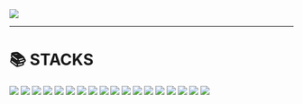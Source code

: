 
<img src="https://capsule-render.vercel.app/api?type=Soft&height=120&color=auto&section=header&text=welcome,%20😊&desc=to%20young%20Profile&descAlign=60&descAlignY=70&fontAlign=50&fontSize=35&fontColor=000000&animation=twinkling" />
</div>

---
<h1>📚 STACKS</h1> 

<img src="https://img.shields.io/badge/java-FF69B4?style=for-the-badge&logo=java&logoColor=white"> <img src="https://img.shields.io/badge/html5-E34F26?style=for-the-badge&logo=html5&logoColor=white">
<img src="https://img.shields.io/badge/css-1572B6?style=for-the-badge&logo=css&logoColor=white"> <img src="https://img.shields.io/badge/eclipseide-007396?style=for-the-badge&logo=eclipseide&logoColor=white">
<img src="https://img.shields.io/badge/javascript-F7DF1E?style=for-the-badge&logo=javascript&logoColor=white"> <img src="https://img.shields.io/badge/Ajax-DB7093?style=for-the-badge&logo=Ajax&logoColor=white">
<img src="https://img.shields.io/badge/jquery-0769AD?style=for-the-badge&logo=jquery&logoColor=white"> <img src="https://img.shields.io/badge/json-000000?style=for-the-badge&logo=json&logoColor=white">
<img src="https://img.shields.io/badge/JSP-DCDCDC?style=for-the-badge&logo=JSP&logoColor=white"> <img src="https://img.shields.io/badge/spring-6DB33F?style=for-the-badge&logo=spring&logoColor=white">
<img src="https://img.shields.io/badge/springboot-2E8B57?style=for-the-badge&logo=springboot&logoColor=white"> <img src="https://img.shields.io/badge/apache-D22128?style=for-the-badge&logo=apache&logoColor=white">
<img src="https://img.shields.io/badge/apachetomcat-F8DC75?style=for-the-badge&logo=apachetomcat&logoColor=white"> <img src="https://img.shields.io/badge/git-F05032?style=for-the-badge&logo=git&logoColor=white"> 
<img src="https://img.shields.io/badge/github-181717?style=for-the-badge&logo=github&logoColor=white"> <img src="https://img.shields.io/badge/mysql-4479A1?style=for-the-badge&logo=mysql&logoColor=white"> 
<img src="https://img.shields.io/badge/bootstrap-7952B3?style=for-the-badge&logo=bootstrap&logoColor=white"> <img src="https://img.shields.io/badge/raspberrypi-A22846?style=for-the-badge&logo=raspberrypi&logoColor=white">

